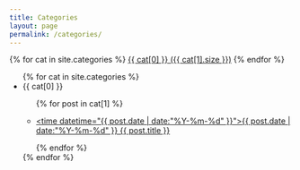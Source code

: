 ```yaml
---
title: Categories
layout: page
permalink: /categories/
---
```

<div id='cat_cloud'>
{% for cat in site.categories %}
<a href="#{{ cat[0] }}" title="{{ cat[0] }}" rel="{{ cat[1].size }}">{{ cat[0] }} ({{ cat[1].size }})</a>
{% endfor %}
</div>

<ul class="listing">
{% for cat in site.categories %}
  <li class="listing-seperator" id="{{ cat[0] }}">{{ cat[0] }}</li>
  <ul >
{% for post in cat[1] %}
  <li class="listing-item">
  
  <a href="{{ site.url }}{{ post.url }}" title="{{ post.title }}"><time datetime="{{ post.date | date:"%Y-%m-%d" }}">{{ post.date | date:"%Y-%m-%d" }}</time> {{ post.title }}</a>
  </li>
{% endfor %}
</ul>
{% endfor %}
</ul>